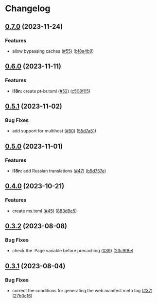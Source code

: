 # Changelog

## [0.7.0](https://github.com/hugomods/pwa/compare/v0.6.0...v0.7.0) (2023-11-24)


### Features

* allow bypassing caches ([#55](https://github.com/hugomods/pwa/issues/55)) ([bf8a4b9](https://github.com/hugomods/pwa/commit/bf8a4b9aae014e8bb8f778f20fdab522279cc4e9))

## [0.6.0](https://github.com/hugomods/pwa/compare/v0.5.1...v0.6.0) (2023-11-11)


### Features

* **i18n:** create pt-br.toml ([#52](https://github.com/hugomods/pwa/issues/52)) ([c508f05](https://github.com/hugomods/pwa/commit/c508f05e82803823cff81d9f6b4b74f1381392d4))

## [0.5.1](https://github.com/hugomods/pwa/compare/v0.5.0...v0.5.1) (2023-11-02)


### Bug Fixes

* add support for multihost ([#50](https://github.com/hugomods/pwa/issues/50)) ([55d7a51](https://github.com/hugomods/pwa/commit/55d7a51780edcb1baf573ec3c4c127fd85394d21))

## [0.5.0](https://github.com/hugomods/pwa/compare/v0.4.0...v0.5.0) (2023-11-01)


### Features

* **i18n:** add Russian translations ([#47](https://github.com/hugomods/pwa/issues/47)) ([b5d757e](https://github.com/hugomods/pwa/commit/b5d757eb6b6120dbacba4bef1261067434522aa7))

## [0.4.0](https://github.com/hugomods/pwa/compare/v0.3.2...v0.4.0) (2023-10-21)


### Features

* create ms.toml ([#45](https://github.com/hugomods/pwa/issues/45)) ([883d9e5](https://github.com/hugomods/pwa/commit/883d9e57c57c9f60df4221351e6ad1e2c592d6a9))

## [0.3.2](https://github.com/hugomods/pwa/compare/v0.3.1...v0.3.2) (2023-08-08)


### Bug Fixes

* check the .Page variable before precaching ([#39](https://github.com/hugomods/pwa/issues/39)) ([23c9f8e](https://github.com/hugomods/pwa/commit/23c9f8eda9464dae6d3ac6d4a041da692c8a7f42))

## [0.3.1](https://github.com/hugomods/pwa/compare/v0.3.0...v0.3.1) (2023-08-04)


### Bug Fixes

* correct the conditions for generating the web manifest meta tag ([#37](https://github.com/hugomods/pwa/issues/37)) ([27b0c16](https://github.com/hugomods/pwa/commit/27b0c160311fcbb0673d2d7c76a939d1a1dd51a9))
